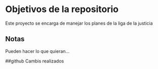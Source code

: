 # Objetivos de la repositorio

Este proyecto se encarga de manejar los planes de la liga de la justicia


## Notas
Pueden hacer lo que quieran...

##github
Cambis realizados
